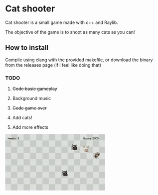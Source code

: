 # Cat shooter

Cat shooter is a small game made with c++ and Raylib.

The objective of the game is to shoot as many cats as you can!

## How to install

Compile using clang with the provided makefile, or download the binary from the releases page (if i feel like doing that)

### TODO

1. <del>Code basic gameplay

2. Background music

3. <del>Code game over

4. Add cats!

5. Add more effects

![hippo](catShooterShowCase.gif)
